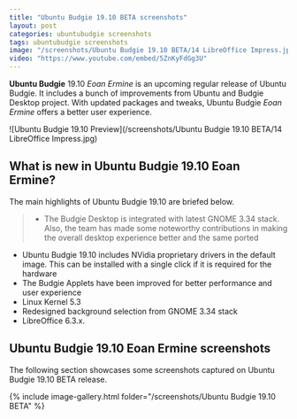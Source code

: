 ```yaml
---
title: "Ubuntu Budgie 19.10 BETA screenshots"
layout: post
categories: ubuntubudgie screenshots
tags: ubuntubudgie screenshots
image: "/screenshots/Ubuntu Budgie 19.10 BETA/14 LibreOffice Impress.jpg"
video: "https://www.youtube.com/embed/5ZnKyFdGg3U"
---
```


**Ubuntu Budgie** 19.10 *Eoan Ermine* is an upcoming regular release of Ubuntu Budgie. It includes a bunch of improvements from Ubuntu and Budgie Desktop project. With updated packages and tweaks, Ubuntu Budgie *Eoan Ermine* offers a better user experience.

![Ubuntu Budgie 19.10 Preview](/screenshots/Ubuntu Budgie 19.10 BETA/14 LibreOffice Impress.jpg)

## What is new in Ubuntu Budgie 19.10 Eoan Ermine?

The main highlights of Ubuntu Budgie 19.10 are briefed below.

> - The Budgie Desktop is integrated with latest GNOME 3.34 stack. Also, the team has made some noteworthy contributions in making the overall desktop experience better and the same ported 
- Ubuntu Budgie 19.10 includes NVidia proprietary drivers in the default image. This can be installed with a single click if it is required for the hardware
- The Budgie Applets have been improved for better performance and user experience
- Linux Kernel 5.3
- Redesigned background selection from GNOME 3.34 stack
- LibreOffice 6.3.x.

## Ubuntu Budgie 19.10 Eoan Ermine screenshots
The following section showcases some screenshots captured on Ubuntu Budgie 19.10 BETA release.

{% include image-gallery.html folder="/screenshots/Ubuntu Budgie 19.10 BETA" %}

 